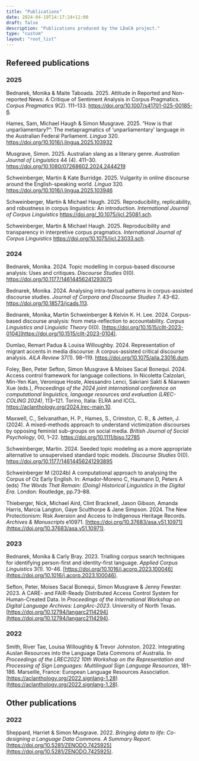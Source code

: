 ```yaml
---
title: "Publications"
date: 2024-04-19T14:17:24+11:00
draft: false
description: "Publications produced by the LDaCA project."
type: "custom"
layout: "root_list"
---
```


## Refereed publications

### 2025

Bednarek, Monika & Maite Taboada. 2025. Attitude in Reported and Non-reported News: A Critique of Sentiment Analysis in Corpus Pragmatics. _Corpus Pragmatics_ 9(2). 111–133. https://doi.org/10.1007/s41701-025-00185-6.

Hames, Sam, Michael Haugh & Simon Musgrave. 2025. “How is that unparliamentary?”: The metapragmatics of ‘unparliamentary’ language in the Australian Federal Parliament. _Lingua_ 320. https://doi.org/10.1016/j.lingua.2025.103932

Musgrave, Simon. 2025. Australian slang as a literary genre. _Australian Journal of Linguistics_ 44 (4). 411–30. https://doi.org/10.1080/07268602.2024.2444219

Schweinberger, Martin & Kate Burridge. 2025. Vulgarity in online discourse around the English-speaking world. _Lingua_ 320. https://doi.org/10.1016/j.lingua.2025.103946

Schweinberger, Martin & Michael Haugh. 2025. Reproducibility, replicability, and robustness in corpus linguistics: An introduction. _International Journal of Corpus Linguistics_ https://doi.org/_10.1075/ijcl.25081.sch.

Schweinberger, Martin & Michael Haugh. 2025. Reproducibility and transparency in interpretive corpus pragmatics. _International Journal of Corpus Linguistics_ https://doi.org/10.1075/ijcl.23033.sch.

### 2024

Bednarek, Monika. 2024. Topic modelling in corpus-based discourse analysis: Uses and critiques. _Discourse Studies_ 0(0). https://doi.org/10.1177/14614456241293075

Bednarek, Monika. 2024. Analysing intra-textual patterns in corpus-assisted discourse studies. _Journal of Corpora and Discourse Studies_ 7. 43–62. https://doi.org/10.18573/jcads.113.
<br />

Bednarek, Monika, Martin Schweinberger & Kelvin K. H. Lee. 2024. Corpus-based discourse analysis: from meta-reflection to accountability. _Corpus Linguistics and Linguistic Theory_ 0(0). [https://doi.org/10.1515/cllt-2023-0104](https://doi.org/10.1515/cllt-2023-0104).
<br />

Dumlao, Remart Padua & Louisa Willoughby. 2024. Representation of migrant accents in media discourse: A corpus-assisted critical discourse analysis. _AILA Review_ 37(1). 98–119. https://doi.org/10.1075/aila.23016.dum.
<br />

Foley, Ben, Peter Sefton, Simon Musgrave & Moises Sacal Bonequi. 2024. Access control framework for language collections. In Nicoletta Calzolari, Min-Yen Kan, Veronique Hoste, Alessandro Lenci, Sakriani Sakti & Nianwen Xue (eds.), _Proceedings of the 2024 joint international conference on computational linguistics, language resources and evaluation (LREC-COLING 2024)_, 113–121. Torino, Italia: ELRA and ICCL. https://aclanthology.org/2024.lrec-main.10.
<br />

Maxwell, C., Selvanathan, H. P., Hames, S., Crimston, C. R., & Jetten, J. (2024). A mixed-methods approach to understand victimization discourses by opposing feminist sub-groups on social media. _British Journal of Social Psychology_, 00, 1–22. https://doi.org/10.1111/bjso.12785
<br />

Schweinberger, Martin. 2024. Seeded topic modeling as a more appropriate alternative to unsupervised standard topic models. _Discourse Studies_ 0(0). https://doi.org/10.1177/14614456241293895
<br />

Schweinberger M (2024b) A computational approach to analysing the Corpus of Oz Early English. In: Amador-Moreno C, Haumann D, Peters A (eds) _The Words That Remain: (Doing) Historical Linguistics in the Digital Era_. London: Routledge, pp.73–88.
<br />

Thieberger, Nick, Michael Aird, Clint Bracknell, Jason Gibson, Amanda Harris, Marcia Langton, Gaye Sculthorpe & Jane Simpson. 2024. The New Protectionism: Risk Aversion and Access to Indigenous Heritage Records. _Archives & Manuscripts_ e10971. [https://doi.org/10.37683/asa.v51.10971](https://doi.org/10.37683/asa.v51.10971).
<br />

### 2023

Bednarek, Monika & Carly Bray. 2023. Trialling corpus search techniques for identifying person-first and identity-first language. _Applied Corpus Linguistics_ 3(1). 10-46. [https://doi.org/10.1016/j.acorp.2023.100046](https://doi.org/10.1016/j.acorp.2023.100046).
<br />

Sefton, Peter, Moises Sacal Bonequi, Simon Musgrave & Jenny Fewster. 2023. A CARE- and FAIR-Ready Distributed Access Control System for Human-Created Data. In _Proceedings of the International Workshop on Digital Language Archives: LangArc-2023_. University of North Texas. [https://doi.org/10.12794/langarc2114294](https://doi.org/10.12794/langarc2114294).
<br />

### 2022

Smith, River Tae, Louisa Willoughby & Trevor Johnston. 2022. Integrating Auslan Resources into the Language Data Commons of Australia. In _Proceedings of the LREC2022 10th Workshop on the Representation and Processing of Sign Languages: Multilingual Sign Language Resources_, 181–186. Marseille, France: European Language Resources Association. [https://aclanthology.org/2022.signlang-1.28](https://aclanthology.org/2022.signlang-1.28).
<br />

## Other publications

### 2022

Sheppard, Harriet & Simon Musgrave. 2022. _Bringing data to life: Co-designing a Language Data Commons. A Summary Report_. [https://doi.org/10.5281/ZENODO.7425925](https://doi.org/10.5281/ZENODO.7425925).
